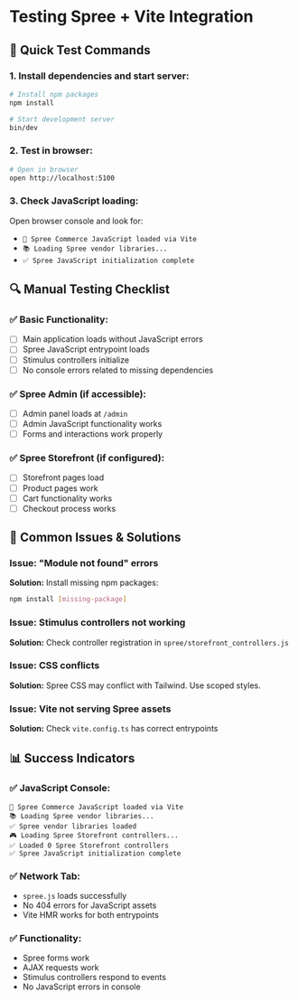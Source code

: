 # Testing Spree + Vite Integration

## 🧪 Quick Test Commands

### 1. Install dependencies and start server:
```bash
# Install npm packages
npm install

# Start development server
bin/dev
```

### 2. Test in browser:
```bash
# Open in browser
open http://localhost:5100
```

### 3. Check JavaScript loading:
Open browser console and look for:
- `🛒 Spree Commerce JavaScript loaded via Vite`
- `📚 Loading Spree vendor libraries...`
- `✅ Spree JavaScript initialization complete`

## 🔍 Manual Testing Checklist

### ✅ Basic Functionality:
- [ ] Main application loads without JavaScript errors
- [ ] Spree JavaScript entrypoint loads
- [ ] Stimulus controllers initialize
- [ ] No console errors related to missing dependencies

### ✅ Spree Admin (if accessible):
- [ ] Admin panel loads at `/admin`
- [ ] Admin JavaScript functionality works
- [ ] Forms and interactions work properly

### ✅ Spree Storefront (if configured):
- [ ] Storefront pages load
- [ ] Product pages work
- [ ] Cart functionality works
- [ ] Checkout process works

## 🚨 Common Issues & Solutions

### Issue: "Module not found" errors
**Solution:** Install missing npm packages:
```bash
npm install [missing-package]
```

### Issue: Stimulus controllers not working
**Solution:** Check controller registration in `spree/storefront_controllers.js`

### Issue: CSS conflicts
**Solution:** Spree CSS may conflict with Tailwind. Use scoped styles.

### Issue: Vite not serving Spree assets
**Solution:** Check `vite.config.ts` has correct entrypoints

## 📊 Success Indicators

### ✅ JavaScript Console:
```
🛒 Spree Commerce JavaScript loaded via Vite
📚 Loading Spree vendor libraries...
✅ Spree vendor libraries loaded
🎮 Loading Spree Storefront controllers...
✅ Loaded 0 Spree Storefront controllers
✅ Spree JavaScript initialization complete
```

### ✅ Network Tab:
- `spree.js` loads successfully
- No 404 errors for JavaScript assets
- Vite HMR works for both entrypoints

### ✅ Functionality:
- Spree forms work
- AJAX requests work
- Stimulus controllers respond to events
- No JavaScript errors in console
